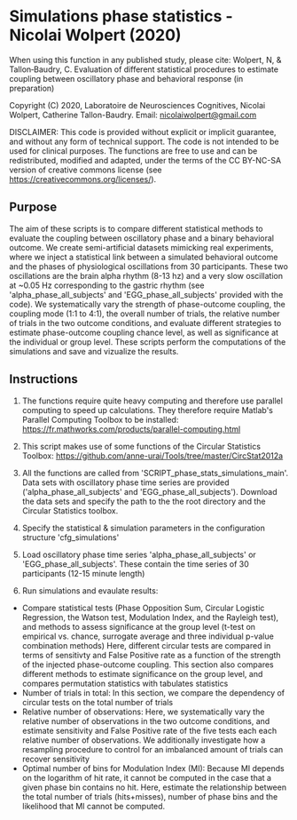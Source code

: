 Simulations phase statistics - Nicolai Wolpert (2020)
=======================

When using this function in any published study, please cite: Wolpert, N, & Tallon‐Baudry, C. Evaluation of different statistical procedures to estimate coupling between oscillatory phase and behavioral response (in preparation)

Copyright (C) 2020, Laboratoire de Neurosciences Cognitives, Nicolai Wolpert, Catherine Tallon-Baudry. Email: nicolaiwolpert@gmail.com

DISCLAIMER: This code is provided without explicit or implicit guarantee, and without any form of technical support. The code is not intended to be used for clinical purposes. The functions are free to use and can be redistributed, modified and adapted, under the terms of the CC BY-NC-SA version of creative commons license (see https://creativecommons.org/licenses/).

Purpose
-------------
The aim of these scripts is to compare different statistical methods to evaluate the coupling between oscillatory phase and a binary behavioral outcome. We create semi-artificial datasets mimicking real experiments, where we inject a statistical link between a simulated behavioral outcome and the phases of physiological oscillations from 30 participants. These two oscillations are the brain alpha rhythm (8-13 hz) and a very slow oscillation at ~0.05 Hz corresponding to the gastric rhythm (see 'alpha_phase_all_subjects' and 'EGG_phase_all_subjects' provided with the code). We systematically vary the strength of phase-outcome coupling, the coupling mode (1:1 to 4:1), the overall number of trials, the relative number of trials in the two outcome conditions, and evaluate different strategies to estimate phase-outcome coupling chance level, as well as significance at the individual or group level.
These scripts perform the computations of the simulations and save and vizualize the results.

Instructions
-----------------------

1. The functions require quite heavy computing and therefore use parallel computing to speed up calculations. They therefore require Matlab's Parallel Computing Toolbox to be installed: https://fr.mathworks.com/products/parallel-computing.html

2. This script makes use of some functions of the Circular Statistics Toolbox: https://github.com/anne-urai/Tools/tree/master/CircStat2012a

3. All the functions are called from 'SCRIPT_phase_stats_simulations_main'. Data sets with oscillatory phase time series are provided ('alpha_phase_all_subjects' and 'EGG_phase_all_subjects'). Download the data sets and specify the path to the the root directory and the Circular Statistics toolbox.

4. Specify the statistical & simulation parameters in the configuration structure 'cfg_simulations'

5. Load oscillatory phase time series 'alpha_phase_all_subjects' or 'EGG_phase_all_subjects'. These contain the time series of 30 participants (12-15 minute length)

6. Run simulations and evaulate results:
- Compare statistical tests (Phase Opposition Sum, Circular Logistic Regression, the Watson test, Modulation Index, and the Rayleigh test), and methods to assess significance at the group level (t-test on empirical vs. chance, surrogate average and three individual p-value combination methods)
  Here, different circular tests are compared in terms of sensitivty and False Positive rate as a function of the strength of the injected phase-outcome coupling. This section also compares different methods to estimate significance on the group level, and compares permutation statistics with tabulates statistics
- Number of trials in total:
  In this section, we compare the dependency of circular tests on the total number of trials
- Relative number of observations:
  Here, we systematically vary the relative number of observations in the two outcome conditions, and estimate sensitivity and False Positive rate of the five tests each each relative number of observations. We additionally investigate how a resampling procedure to control for an imbalanced amount of trials can recover sensitivity
- Optimal number of bins for Modulation Index (MI):
 Because MI depends on the logarithm of hit rate, it cannot be computed in the case that a given phase bin contains no hit. Here, estimate the relationship between the total number of trials (hits+misses), number of phase bins and the likelihood that MI cannot be computed.
  
